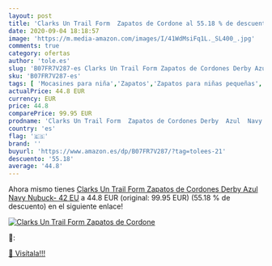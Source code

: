 ```yaml
---
layout: post
title: 'Clarks Un Trail Form  Zapatos de Cordone al 55.18 % de descuento'
date: 2020-09-04 18:18:57
image: 'https://m.media-amazon.com/images/I/41WdMsiFq1L._SL400_.jpg'
comments: true
category: ofertas
author: 'tole.es'
slug: 'B07FR7V287-es Clarks Un Trail Form Zapatos de Cordones Derby Azul Navy...'
sku: 'B07FR7V287-es'
tags: [ 'Mocasines para niña','Zapatos','Zapatos para niñas pequeñas','Zapatos y complementos','zapatos', ]
actualPrice: 44.8 EUR
currency: EUR
price: 44.8
comparePrice: 99.95 EUR
prodname: 'Clarks Un Trail Form  Zapatos de Cordones Derby  Azul  Navy Nubuck-   42 EU'
country: 'es'
flag: '🇪🇸'
brand: ''
buyurl: 'https://www.amazon.es/dp/B07FR7V287/?tag=tolees-21'
descuento: '55.18'
average: '44.8'
---
```


Ahora mismo tienes [Clarks Un Trail Form  Zapatos de Cordones Derby  Azul  Navy Nubuck-   42 EU](https://www.amazon.es/dp/B07FR7V287/?tag=tolees-21) a 44.8 EUR (original: 99.95 EUR) (55.18 %  de descuento) en el siguiente enlace!

[![Clarks Un Trail Form  Zapatos de Cordone](https://m.media-amazon.com/images/I/41WdMsiFq1L._SL400_.jpg)](https://www.amazon.es/dp/B07FR7V287/?tag=tolees-21)

🔎:


[🛒 Visítala!!!](https://www.amazon.es/dp/B07FR7V287/?tag=tolees-21)
